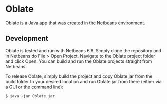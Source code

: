 Oblate
======

Oblate is a Java app that was created in the Netbeans environment.

Development
-----------

Oblate is tested and run with Netbeans 6.8. Simply clone the repository and in Netbeans do 
File > Open Project. Navigate to the Oblate project folder and click Open. You can build
and run the Oblate projects straight from Netbeans.

To release Oblate, simply build the project and copy Oblate.jar from the build folder to your
desired location and run Oblate.jar from there (either via a GUI or the command line):

    $ java -jar Oblate.jar
